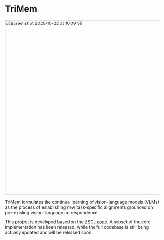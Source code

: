 # TriMem
<img width="942" height="572" alt="Screenshot 2025-10-22 at 10 09 55" src="https://github.com/user-attachments/assets/faa47566-f43e-454f-990a-a6403eed7c30" />

TriMem formulates the continual learning of vision-language models (VLMs) as the process of establishing new task-specific alignments grounded on pre-existing vision-language correspondence. 

This project is developed based on the ZSCL [code](https://github.com/Thunderbeee/ZSCL). A subset of the core implementation has been released, while the full codebase is still being actively updated and will be released soon.

